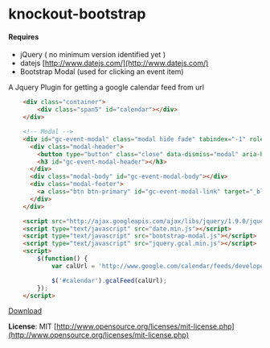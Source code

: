 knockout-bootstrap
==================

#### Requires
- jQuery ( no minimum version identified yet )
- datejs [http://www.datejs.com/](http://www.datejs.com/)
- Bootstrap Modal (used for clicking an event item)

A Jquery Plugin for getting a google calendar feed from url

```html
	<div class="container">
		<div class="span5" id="calendar"></div>
	</div>

	<!-- Modal -->
	<div id="gc-event-modal" class="modal hide fade" tabindex="-1" role="dialog" aria-labelledby="myModalLabel" aria-hidden="true">
	  <div class="modal-header">
	    <button type="button" class="close" data-dismiss="modal" aria-hidden="true">&times;</button>
	    <h3 id="gc-event-modal-header"></h3>
	  </div>
	  <div class="modal-body" id="gc-event-modal-body"></div>
	  <div class="modal-footer">
	    <a class="btn btn-primary" id="gc-event-modal-link" target="_blank">Add Event To Calendar</a>
	  </div>
	</div>

	<script src="http://ajax.googleapis.com/ajax/libs/jquery/1.9.0/jquery.min.js"></script>
	<script type="text/javascript" src="date.min.js"></script>
	<script type="text/javascript" src="bootstrap-modal.js"></script>
	<script type="text/javascript" src="jquery.gcal.min.js"></script>
	<script>
		$(function() {
			var calUrl = 'http://www.google.com/calendar/feeds/developer-calendar@google.com/public/full'

			$('#calendar').gcalFeed(calUrl);
		});
	</script>
```

[Download](https://raw.github.com/billpull/jquery.gcal/master/build/jquery.gcal.min.js)

**License**: MIT [http://www.opensource.org/licenses/mit-license.php](http://www.opensource.org/licenses/mit-license.php)


